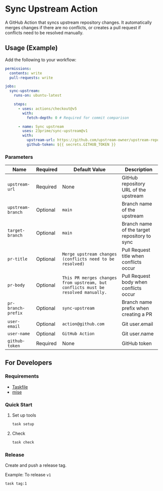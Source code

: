 # Sync Upstream Action

A GitHub Action that syncs upstream repository changes. It automatically merges changes if there are no conflicts, or creates a pull request if conflicts need to be resolved manually.

## Usage (Example)

Add the following to your workflow:

```yaml
permissions:
  contents: write
  pull-requests: write

jobs:
  sync-upstream:
    runs-on: ubuntu-latest

    steps:
      - uses: actions/checkout@v5
        with:
          fetch-depth: 0 # Required for commit comparison

      - name: Sync upstream
        uses: 23prime/sync-upstream@v1
        with:
          upstream-url: https://github.com/upstream-owner/upstream-repo.git
          github-token: ${{ secrets.GITHUB_TOKEN }}
```

### Parameters

| Name                | Required | Default Value                                    | Description                                            |
|---------------------|----------|--------------------------------------------------|--------------------------------------------------------|
| `upstream-url`      | Required | None                                             | GitHub repository URL of the upstream                  |
| `upstream-branch`   | Optional | `main`                                           | Branch name of the upstream                            |
| `target-branch`     | Optional | `main`                                           | Branch name of the target repository to sync          |
| `pr-title`          | Optional | `Merge upstream changes (conflicts need to be resolved)` | Pull Request title when conflicts occur               |
| `pr-body`           | Optional | `This PR merges changes from upstream, but conflicts must be resolved manually.` | Pull Request body when conflicts occur                |
| `pr-branch-prefix`  | Optional | `sync-upstream`                                  | Branch name prefix when creating a PR                 |
| `user-email`        | Optional | `action@github.com`                              | Git user.email                                         |
| `user-name`         | Optional | `GitHub Action`                                  | Git user.name                                          |
| `github-token`      | Required | None                                             | GitHub token                                           |

## For Developers

### Requirements

- [Taskfile](https://taskfile.dev/)
- [mise](https://mise.jdx.dev/)

### Quick Start

1. Set up tools

    ```bash
    task setup
    ```

2. Check

    ```bash
    task check
    ```

### Release

Create and push a release tag.

Example: To release `v1`

```bash
task tag:1
```
